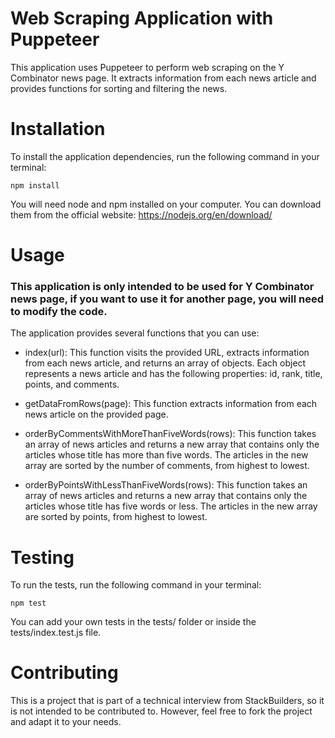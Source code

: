 # Web Scraping Application with Puppeteer
This application uses Puppeteer to perform web scraping on the Y Combinator news page. It extracts information from each news article and provides functions for sorting and filtering the news.

# Installation
To install the application dependencies, run the following command in your terminal:

```npm install```

You will need node and npm installed on your computer. You can download them from the official website: https://nodejs.org/en/download/

# Usage

### This application is only intended to be used for Y Combinator news page, if you want to use it for another page, you will need to modify the code.

The application provides several functions that you can use:

- index(url): This function visits the provided URL, extracts information from each news article, and returns an array of objects. Each object represents a news article and has the following properties: id, rank, title, points, and comments.

- getDataFromRows(page): This function extracts information from each news article on the provided page.

- orderByCommentsWithMoreThanFiveWords(rows): This function takes an array of news articles and returns a new array that contains only the articles whose title has more than five words. The articles in the new array are sorted by the number of comments, from highest to lowest.

- orderByPointsWithLessThanFiveWords(rows): This function takes an array of news articles and returns a new array that contains only the articles whose title has five words or less. The articles in the new array are sorted by points, from highest to lowest.

# Testing
To run the tests, run the following command in your terminal:

```npm test```

You can add your own tests in the tests/ folder or inside the tests/index.test.js file.

# Contributing
This is a project that is part of a technical interview from StackBuilders, so it is not intended to be contributed to. However, feel free to fork the project and adapt it to your needs.
